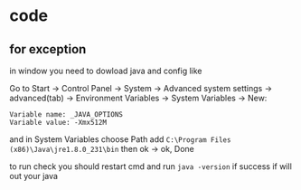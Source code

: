 # code 

## for exception

in window you need to dowload java and config like 

Go to Start → Control Panel → System → Advanced system settings → advanced(tab) → Environment Variables → System Variables → New:
```
Variable name: _JAVA_OPTIONS
Variable value: -Xmx512M 
```
and in System Variables choose Path add `C:\Program Files (x86)\Java\jre1.8.0_231\bin` then ok -> ok,  Done 

to run check you should restart cmd and run `java -version` if success if will out your java 